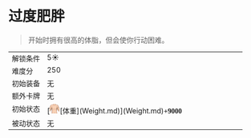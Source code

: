 # 过度肥胖  
> 开始时拥有很高的体脂，但会使你行动困难。  
  
<style>
        .table1989 th,td{
            text-align:left;
            vertical-align:top;
        }
        </style><table class="table table-bordered table1989" data-toggle="table"  data-show-header="false"><thead style="display:none"><tr ><th  style="width:15%;"  >名称</th><th  style=""  >值</th></tr></thead><tr ><td  style="width:15%;"  >解锁条件</td><td  style=""  >5☀️</td></tr><tr ><td  style="width:15%;"  >难度分</td><td  style=""  >250</td></tr><tr ><td  style="width:15%;"  >初始装备</td><td  style=""  >无</td></tr><tr ><td  style="width:15%;"  >额外卡牌</td><td  style=""  >无</td></tr><tr ><td  style="width:15%;"  >初始状态</td><td  style=""  >[<div style="width:20px;display:inline-block;text-align:center"><img decoding="async" src="../wiki/Sprite/WeightNormal.png" href="a.md" style="max-width:20px;max-height:20px;"></div>[体重](Weight.md)](Weight.md)<span style="font-family:ui-monospace"><b>+9000</b></span></td></tr><tr ><td  style="width:15%;"  >被动状态</td><td  style=""  >无</td></tr></tbody></table>  
  


<script>document.title="过度肥胖 - 卡牌生存百科 Card Survival Wiki";</script>